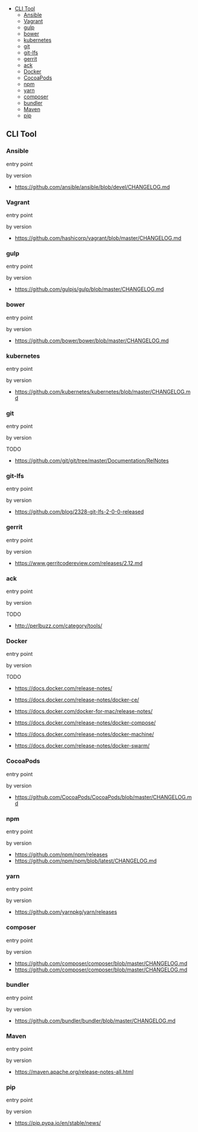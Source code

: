 

<!-- toc -->

- [CLI Tool](#cli-tool)
  * [Ansible](#ansible)
  * [Vagrant](#vagrant)
  * [gulp](#gulp)
  * [bower](#bower)
  * [kubernetes](#kubernetes)
  * [git](#git)
  * [git-lfs](#git-lfs)
  * [gerrit](#gerrit)
  * [ack](#ack)
  * [Docker](#docker)
  * [CocoaPods](#cocoapods)
  * [npm](#npm)
  * [yarn](#yarn)
  * [composer](#composer)
  * [bundler](#bundler)
  * [Maven](#maven)
  * [pip](#pip)

<!-- tocstop -->

## CLI Tool

### Ansible
entry point

by version

 - https://github.com/ansible/ansible/blob/devel/CHANGELOG.md

### Vagrant
entry point

by version

 - https://github.com/hashicorp/vagrant/blob/master/CHANGELOG.md

### gulp
entry point

by version

 - https://github.com/gulpjs/gulp/blob/master/CHANGELOG.md

### bower
entry point

by version

 - https://github.com/bower/bower/blob/master/CHANGELOG.md

### kubernetes
entry point

by version

 - https://github.com/kubernetes/kubernetes/blob/master/CHANGELOG.md

### git
entry point

by version

TODO
 - https://github.com/git/git/tree/master/Documentation/RelNotes

### git-lfs
entry point

by version

 - https://github.com/blog/2328-git-lfs-2-0-0-released

### gerrit
entry point

by version

 - https://www.gerritcodereview.com/releases/2.12.md

### ack
entry point

by version

TODO
 - http://perlbuzz.com/category/tools/

### Docker
entry point

by version


TODO
 - https://docs.docker.com/release-notes/

 - https://docs.docker.com/release-notes/docker-ce/
 - https://docs.docker.com/docker-for-mac/release-notes/
 - https://docs.docker.com/release-notes/docker-compose/
 - https://docs.docker.com/release-notes/docker-machine/
 - https://docs.docker.com/release-notes/docker-swarm/

### CocoaPods
entry point

by version

 - https://github.com/CocoaPods/CocoaPods/blob/master/CHANGELOG.md

### npm
entry point

by version

 - https://github.com/npm/npm/releases
 - https://github.com/npm/npm/blob/latest/CHANGELOG.md

### yarn
entry point

by version

 - https://github.com/yarnpkg/yarn/releases

### composer
entry point

by version

 - https://github.com/composer/composer/blob/master/CHANGELOG.md
 - https://github.com/composer/composer/blob/master/CHANGELOG.md

### bundler
entry point

by version

 - https://github.com/bundler/bundler/blob/master/CHANGELOG.md

### Maven
entry point

by version

 - https://maven.apache.org/release-notes-all.html

### pip
entry point

by version

 - https://pip.pypa.io/en/stable/news/
